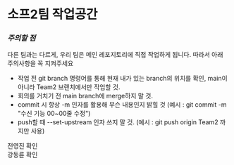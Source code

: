 # 소프2팀 작업공간

### *주의할 점* 
다른 팀과는 다르게, 우리 팀은 메인 레포지토리에 직접 작업하게 됩니다. 따라서 아래 주의사항을 꼭 지켜주세요
- 작업 전 git branch 명령어를 통해 현재 내가 있는 branch의 위치를 확인, main이 아니라 Team2 브랜치에서만 작업할 것. 
- 회의를 거치기 전 main branch에 merge하지 말 것.  
- commit 시 항상 -m 인자를 활용해 무슨 내용인지 밝힐 것 (예시 : git commit -m "수신 기능 00~00줄 수정")
- push할 때 --set-upstream 인자 쓰지 말 것. (예시 : git push origin Team2 까지만 사용)

전영진 확인  
강동륜 확인
